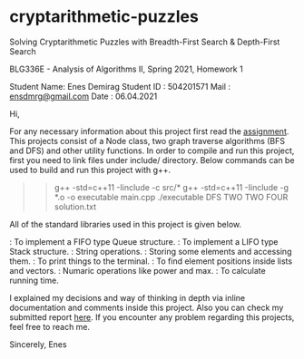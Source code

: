 # cryptarithmetic-puzzles
Solving Cryptarithmetic Puzzles with Breadth-First Search & Depth-First Search

BLG336E - Analysis of Algorithms II, Spring 2021, Homework 1

Student Name: Enes Demirag
Student ID  : 504201571
Mail        : ensdmrg@gmail.com
Date		: 06.04.2021

Hi,

For any necessary information about this project first read the [assignment](assignment.pdf). This projects consist of a Node class, two graph traverse algorithms (BFS and DFS) and other utility functions.
In order to compile and run this project, first you need to link files under include/ directory.
Below commands can be used to build and run this project with g++.

>> g++ -std=c++11 -Iinclude -c src/*
>> g++ -std=c++11 -Iinclude -g *.o -o executable main.cpp
>> ./executable DFS TWO TWO FOUR solution.txt

All of the standard libraries used in this project is given below.

<list>      : To implement a FIFO type Queue structure.
<stack>     : To implement a LIFO type Stack structure.
<string>    : String operations.
<vector>    : Storing some elements and accessing them.
<iostream>  : To print things to the terminal.
<algorithm> : To find element positions inside lists and vectors.
<cmath>     : Numaric operations like power and max.
<chrono>    : To calculate running time.

I explained my decisions and way of thinking in depth via inline documentation and comments inside this project. Also you can check my submitted report [here](report.pdf). If you encounter any problem regarding this projects, feel free to reach me.

Sincerely,
Enes
